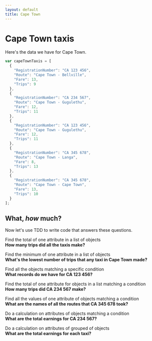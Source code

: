 ```yaml
---
layout: default
title: Cape Town
---
```


# Cape Town taxis

Here's the data we have for Cape Town.

```javascript
var capeTownTaxis = [
  {
    "RegistrationNumber": "CA 123 456",
    "Route": "Cape Town - Bellville",
    "Fare": 13,
    "Trips": 9
  },
  {
    "RegistrationNumber": "CA 234 567",
    "Route": "Cape Town - Gugulethu",
    "Fare": 12,
    "Trips": 11
  },
  {
    "RegistrationNumber": "CA 123 456",
    "Route": "Cape Town - Gugulethu",
    "Fare": 12,
    "Trips": 11
  },
  {
    "RegistrationNumber": "CA 345 678",
    "Route": "Cape Town - Langa",
    "Fare": 8,
    "Trips": 13
  },
  {
    "RegistrationNumber": "CA 345 678",
    "Route": "Cape Town - Cape Town",
    "Fare": 13,
    "Trips": 10
  }
];
```

## What, *how* much?

Now let's use TDD to write code that answers these questions.

Find the total of one attribute in a list of objects
<br>**How many trips did all the taxis make?**

Find the minimum of one attribute in a list of objects
<br>**What's the lowest number of trips that any taxi in Cape Town made?**

Find all the objects matching a specific condition
<br>**What records do we have for CA 123 456?**

Find the total of one attribute for objects in a list matching a condition
<br>**How many trips did CA 234 567 make?**

Find all the values of one attribute of objects matching a condition
<br>**What are the names of all the routes that CA 345 678 took?**

Do a calculation on attributes of objects matching a condition
<br>**What are the total earnings for CA 234 567?**

Do a calculation on attributes of grouped of objects
<br>**What are the total earnings for each taxi?**
